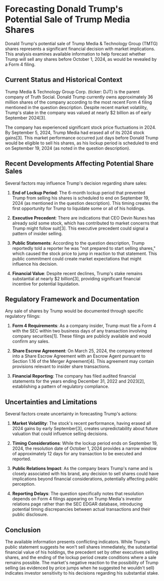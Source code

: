# Forecasting Donald Trump's Potential Sale of Trump Media Shares

Donald Trump's potential sale of Trump Media & Technology Group (TMTG) shares represents a significant financial decision with market implications. This analysis examines available information to help forecast whether Trump will sell any shares before October 1, 2024, as would be revealed by a Form 4 filing.

## Current Status and Historical Context

Trump Media & Technology Group Corp. (ticker: DJT) is the parent company of Truth Social. Donald Trump currently owns approximately 36 million shares of the company according to the most recent Form 4 filing mentioned in the question description. Despite recent market volatility, Trump's stake in the company was valued at nearly $2 billion as of early September 2024[3].

The company has experienced significant stock price fluctuations in 2024. By September 5, 2024, Trump Media had erased all of its 2024 stock gains[3]. This market performance occurred just days before Donald Trump would be eligible to sell his shares, as his lockup period is scheduled to end on September 19, 2024 (as noted in the question description).

## Recent Developments Affecting Potential Share Sales

Several factors may influence Trump's decision regarding share sales:

1. **End of Lockup Period**: The 6-month lockup period that prevented Trump from selling his shares is scheduled to end on September 19, 2024 (as mentioned in the question description). This timing creates the first opportunity for Trump to liquidate some or all of his holdings.

2. **Executive Precedent**: There are indications that CEO Devin Nunes has already sold some stock, which has contributed to market concerns that Trump might follow suit[3]. This executive precedent could signal a pattern of insider selling.

3. **Public Statements**: According to the question description, Trump reportedly told a reporter he was "not prepared to start selling shares," which caused the stock price to jump in reaction to that statement. This public commitment could create market expectations that might influence his decision.

4. **Financial Value**: Despite recent declines, Trump's stake remains substantial at nearly $2 billion[3], providing significant financial incentive for potential liquidation.

## Regulatory Framework and Documentation

Any sale of shares by Trump would be documented through specific regulatory filings:

1. **Form 4 Requirements**: As a company insider, Trump must file a Form 4 with the SEC within two business days of any transaction involving company securities[1]. These filings are publicly available and would confirm any sales.

2. **Share Escrow Agreement**: On March 25, 2024, the company entered into a Share Escrow Agreement with an Escrow Agent pursuant to Section 1.16 of the Merger Agreement[4]. This agreement may contain provisions relevant to insider share transactions.

3. **Financial Reporting**: The company has filed audited financial statements for the years ending December 31, 2022 and 2023[2], establishing a pattern of regulatory compliance.

## Uncertainties and Limitations

Several factors create uncertainty in forecasting Trump's actions:

1. **Market Volatility**: The stock's recent performance, having erased all 2024 gains by early September[3], creates unpredictability about future valuation that could influence selling decisions.

2. **Timing Considerations**: While the lockup period ends on September 19, 2024, the resolution date of October 1, 2024 provides a narrow window of approximately 12 days for any transaction to be executed and reported.

3. **Public Relations Impact**: As the company bears Trump's name and is closely associated with his brand, any decision to sell shares could have implications beyond financial considerations, potentially affecting public perception.

4. **Reporting Delays**: The question specifically notes that resolution depends on Form 4 filings appearing on Trump Media's investor relations page rather than the SEC EDGAR database, introducing potential timing discrepancies between actual transactions and their public disclosure.

## Conclusion

The available information presents conflicting indicators. While Trump's public statement suggests he won't sell shares immediately, the substantial financial value of his holdings, the precedent set by other executives selling shares, and the ending of the lockup period create conditions where a sale remains possible. The market's negative reaction to the possibility of Trump selling (as evidenced by price jumps when he suggested he wouldn't sell) indicates investor sensitivity to his decisions regarding his substantial stake.